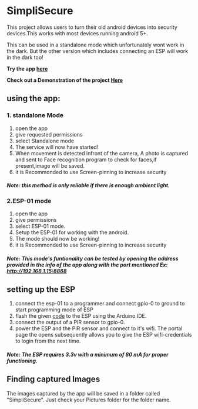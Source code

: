 # SimpliSecure

This project allows users to turn their old android devices into security devices.This works with most devices running android 5+.

This can be used in a standalone mode which unfortunately wont work in the dark. But the other version which includes connecting an ESP will work in the dark too!

**Try the app [here](app/release/app-release.apk)**

**Check out a Demonstration of the project [Here](https://youtu.be/g4UWgCsEWNU)** 

## using the app:
### 1. standalone Mode
1. open the app
2. give requested permissions
3. select Standalone mode
4. The service will now have started!
5. When movement is detected infront of the camera, A photo is captured and sent to Face recognition program to check for faces,if present,image will be saved.
6. it is Recommonded to use Screen-pinning to increase security
##### Note: this method is only reliable if there is enough ambient light.

### 2.ESP-01 mode
1. open the app
2. give permissions
3. select ESP-01 mode.
4. Setup the ESP-01 for working with the android.
5. The mode should now be working!
6. it is Recommonded to use Screen-pinning to increase security
##### Note: This mode's funtionality can be tested by opening the address provided in the info of the app along with the port mentioned Ex: http://192.168.1.15:8888


## setting up the ESP
1. connect the esp-01 to a programmer and connect gpio-0 to ground to start programming mode of ESP
2. flash the given [code](ESP_simpli_secure.ino) to the ESP using the Arduino IDE.
3. connect the output of a PIR sensor to gpio-0.
4. power the ESP and the PIR sensor and connect to it's wifi. The portal page the opens subsequently allows you to give the ESP wifi-credentials to login from the next time.
##### Note: The ESP requires 3.3v with a minimum of 80 mA for proper functioning.

## Finding captured Images
The images captured by the app will be saved in a folder called "SimpliSecure". Just check your Pictures folder for the folder name.
